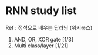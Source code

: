 RNN study list
==============

Ref : 정석으로 배우는 딥러닝 (위키북스)	

1. AND, OR, XOR gate [1/3]
2. Multi class/layer [1/21]  
